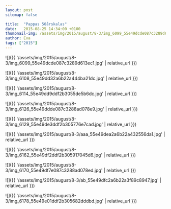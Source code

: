 ```yaml
---
layout: post
sitemap: false

title:  "Pappas 50årskalas"
date:   2015-08-25 14:34:00 +0100
thumbnail-img: /assets/img/2015/august/8-3/img_6099_55e49dcde087c3289d613ec1.jpg
author: Eva
tags: ["2015"]
---
```




![]({{ '/assets/img/2015/august/8-3/img_6099_55e49dcde087c3289d613ec1.jpg'  | relative_url }})

![]({{ '/assets/img/2015/august/8-3/img_6108_55e49dd32a6b22a444ba21dc.jpg'  | relative_url }})

![]({{ '/assets/img/2015/august/8-3/img_6114_55e49dd9ddf2b3055de5b6dc.jpg'  | relative_url }})

![]({{ '/assets/img/2015/august/8-3/img_6126_55e49ddde087c3288ad078e9.jpg'  | relative_url }})

![]({{ '/assets/img/2015/august/8-3/img_6129_55e49de3ddf2b305776e7cad.jpg'  | relative_url }})

![]({{ '/assets/img/2015/august/8-3/aaa_55e49dea2a6b22a432556da1.jpg'  | relative_url }})

![]({{ '/assets/img/2015/august/8-3/img_6162_55e49df2ddf2b305917045d6.jpg'  | relative_url }})

![]({{ '/assets/img/2015/august/8-3/img_6170_55e49df7e087c3288ad078ed.jpg'  | relative_url }})

![]({{ '/assets/img/2015/august/8-3/ab_55e49dfc2a6b22a3f89c8947.jpg'  | relative_url }})

![]({{ '/assets/img/2015/august/8-3/img_6178_55e49e01ddf2b305682dddbd.jpg'  | relative_url }})

